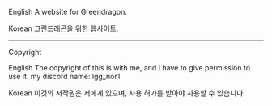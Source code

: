 English
A website for Greendragon.

Korean
그린드래곤을 위한 웹사이트.

---------------------------------------------------------------------------
Copyright

English
The copyright of this is with me, and I have to give permission to use it.
my discord name: lgg_nor1

Korean
이것의 저작권은 저에게 있으며, 사용 허가를 받아야 사용할 수 있습니다.
